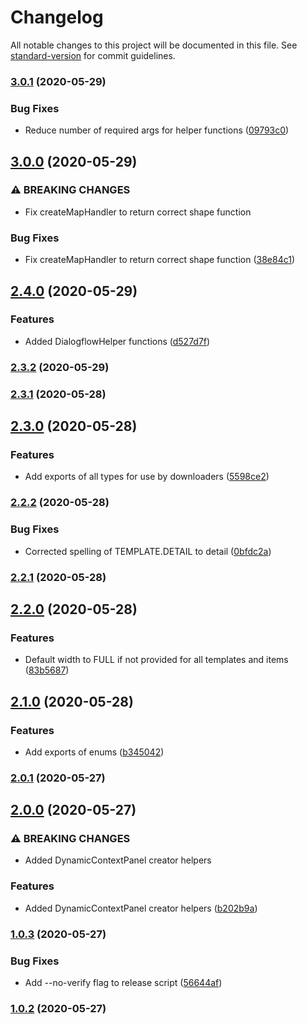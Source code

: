 # Changelog

All notable changes to this project will be documented in this file. See [standard-version](https://github.com/conventional-changelog/standard-version) for commit guidelines.

### [3.0.1](https://github.com/DVELP/airline-ccai-fulfillment-tools/compare/v3.0.0...v3.0.1) (2020-05-29)


### Bug Fixes

* Reduce number of required args for helper functions ([09793c0](https://github.com/DVELP/airline-ccai-fulfillment-tools/commit/09793c044cc5ed1ca54ef68bcc43652e03e3307a))

## [3.0.0](https://github.com/DVELP/airline-ccai-fulfillment-tools/compare/v2.4.0...v3.0.0) (2020-05-29)


### ⚠ BREAKING CHANGES

* Fix createMapHandler to return correct shape function

### Bug Fixes

* Fix createMapHandler to return correct shape function ([38e84c1](https://github.com/DVELP/airline-ccai-fulfillment-tools/commit/38e84c1a6f54a89966d94cf26ad278e68721993e))

## [2.4.0](https://github.com/DVELP/airline-ccai-fulfillment-tools/compare/v2.3.2...v2.4.0) (2020-05-29)


### Features

* Added DialogflowHelper functions ([d527d7f](https://github.com/DVELP/airline-ccai-fulfillment-tools/commit/d527d7f6c9f2a8888c2d3b85a008e851e22a19bb))

### [2.3.2](https://github.com/DVELP/airline-ccai-fulfillment-tools/compare/v2.3.1...v2.3.2) (2020-05-29)

### [2.3.1](https://github.com/DVELP/airline-ccai-fulfillment-tools/compare/v2.3.0...v2.3.1) (2020-05-28)

## [2.3.0](https://github.com/DVELP/airline-ccai-fulfillment-tools/compare/v2.2.2...v2.3.0) (2020-05-28)


### Features

* Add exports of all types for use by downloaders ([5598ce2](https://github.com/DVELP/airline-ccai-fulfillment-tools/commit/5598ce296d4a3d10a804abb79eaa4f518c87d326))

### [2.2.2](https://github.com/DVELP/airline-ccai-fulfillment-tools/compare/v2.2.1...v2.2.2) (2020-05-28)


### Bug Fixes

* Corrected spelling of TEMPLATE.DETAIL to detail ([0bfdc2a](https://github.com/DVELP/airline-ccai-fulfillment-tools/commit/0bfdc2adbbb00e417d25ade43638a36de213051a))

### [2.2.1](https://github.com/DVELP/airline-ccai-fulfillment-tools/compare/v2.2.0...v2.2.1) (2020-05-28)

## [2.2.0](https://github.com/DVELP/airline-ccai-fulfillment-tools/compare/v2.1.0...v2.2.0) (2020-05-28)


### Features

* Default width to FULL if not provided for all templates and items ([83b5687](https://github.com/DVELP/airline-ccai-fulfillment-tools/commit/83b56870e0758bacab257fa57525c38ed5fd60e0))

## [2.1.0](https://github.com/DVELP/airline-ccai-fulfillment-tools/compare/v2.0.1...v2.1.0) (2020-05-28)


### Features

* Add exports of enums ([b345042](https://github.com/DVELP/airline-ccai-fulfillment-tools/commit/b345042ea3316bcda086a577a823d5fb16423295))

### [2.0.1](https://github.com/DVELP/airline-ccai-fulfillment-tools/compare/v2.0.0...v2.0.1) (2020-05-27)

## [2.0.0](https://github.com/DVELP/airline-ccai-fulfillment-tools/compare/v1.0.3...v2.0.0) (2020-05-27)


### ⚠ BREAKING CHANGES

* Added DynamicContextPanel creator helpers

### Features

* Added DynamicContextPanel creator helpers ([b202b9a](https://github.com/DVELP/airline-ccai-fulfillment-tools/commit/b202b9adef94cb6d8973a10adb36441305b50ad8))

### [1.0.3](https://github.com/DVELP/airline-ccai-fulfillment-tools/compare/v1.0.2...v1.0.3) (2020-05-27)


### Bug Fixes

* Add --no-verify flag to release script ([56644af](https://github.com/DVELP/airline-ccai-fulfillment-tools/commit/56644af4c585b1d9547dba9c0cfb2d59e08b4201))

### [1.0.2](https://github.com/DVELP/airline-ccai-fulfillment-tools/compare/v1.0.1...v1.0.2) (2020-05-27)
